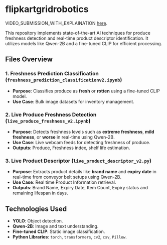 # flipkartgridrobotics

VIDEO_SUBMISSION_WITH_EXPLAINATION [here](https://drive.google.com/drive/folders/1TlvhGWoAjPB170CmmnP5PZn4FtJTxol0?usp=sharing).


This repository implements state-of-the-art AI techniques for produce freshness detection and real-time product descriptor identification. It utilizes models like Qwen-2B and a fine-tuned CLIP for efficient processing.

## Files Overview

### 1. **Freshness Prediction Classification** (`freshness_prediction_classificationv2.ipynb`)
- **Purpose**: Classifies produce as **fresh** or **rotten** using a fine-tuned CLIP model.
- **Use Case**: Bulk image datasets for inventory management.

### 2. **Live Produce Freshness Detection** (`live_produce_freshness_v2.ipynb`)
- **Purpose**: Detects freshness levels such as **extreme freshness**, **mild freshness**, or **worse** in real-time using Qwen-2B.
- **Use Case**: Live webcam feeds for detecting freshness of produce.
- **Outputs**: Produce, Freshness index, shelf life estimation.

### 3. **Live Product Descriptor** (`live_product_descriptor_v2.py`)
- **Purpose**: Extracts product details like **brand name** and **expiry date** in real-time from conveyor belt setups using Qwen-2B.
- **Use Case**: Real time Product Information retrieval.
- **Outputs**: Brand Name, Expiry Date, Item Count, Expiry status and remaining lifespan in days.

## Technologies Used
- **YOLO**: Object detection.
- **Qwen-2B**: Image and text understanding.
- **Fine-tuned CLIP**: Static image classification.
- **Python Libraries**: `torch`, `transformers`, `cv2`, `csv`, `Pillow`.
